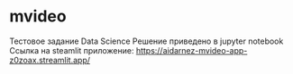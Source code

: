# mvideo
Тестовое задание Data Science
Решение приведено в jupyter notebook
Ссылка на steamlit приложение: https://aidarnez-mvideo-app-z0zoax.streamlit.app/
